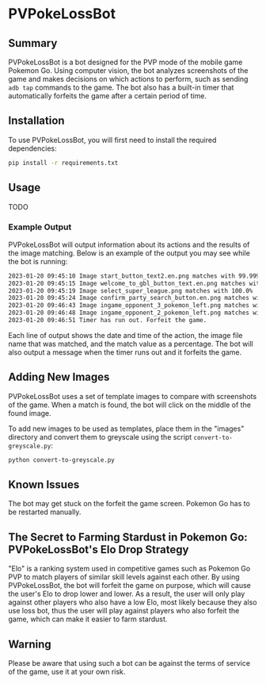 # PVPokeLossBot

## Summary

PVPokeLossBot is a bot designed for the PVP mode of the mobile game Pokemon Go.
Using computer vision, the bot analyzes screenshots of the game and makes decisions on which actions to perform, such as sending `adb tap` commands to the game.
The bot also has a built-in timer that automatically forfeits the game after a certain period of time.

## Installation

To use PVPokeLossBot, you will first need to install the required dependencies:

``` bash
pip install -r requirements.txt
```

## Usage

TODO

### Example Output

PVPokeLossBot will output information about its actions and the results of the image matching.
Below is an example of the output you may see while the bot is running:

``` bash
2023-01-20 09:45:10 Image start_button_text2.en.png matches with 99.99927282333374%
2023-01-20 09:45:15 Image welcome_to_gbl_button_text.en.png matches with 100.0%
2023-01-20 09:45:19 Image select_super_league.png matches with 100.0%
2023-01-20 09:45:24 Image confirm_party_search_button.en.png matches with 99.99873638153076%
2023-01-20 09:46:43 Image ingame_opponent_3_pokemon_left.png matches with 99.86531138420105%
2023-01-20 09:46:48 Image ingame_opponent_2_pokemon_left.png matches with 99.82503652572632%
2023-01-20 09:46:51 Timer has run out. Forfeit the game.
```

Each line of output shows the date and time of the action, the image file name that was matched, and the match value as a percentage.
The bot will also output a message when the timer runs out and it forfeits the game.

## Adding New Images

PVPokeLossBot uses a set of template images to compare with screenshots of the game.
When a match is found, the bot will click on the middle of the found image.

To add new images to be used as templates, place them in the "images" directory and convert them to greyscale using the script `convert-to-greyscale.py`:

``` bash
python convert-to-greyscale.py
```

## Known Issues

The bot may get stuck on the forfeit the game screen.
Pokemon Go has to be restarted manually.

## The Secret to Farming Stardust in Pokemon Go: PVPokeLossBot's Elo Drop Strategy

"Elo" is a ranking system used in competitive games such as Pokemon Go PVP to match players of similar skill levels against each other.
By using PVPokeLossBot, the bot will forfeit the game on purpose, which will cause the user's Elo to drop lower and lower.
As a result, the user will only play against other players who also have a low Elo, most likely because they also use loss bot, thus the user will play against players who also forfeit the game, which can make it easier to farm stardust.

## Warning

Please be aware that using such a bot can be against the terms of service of the game, use it at your own risk.
